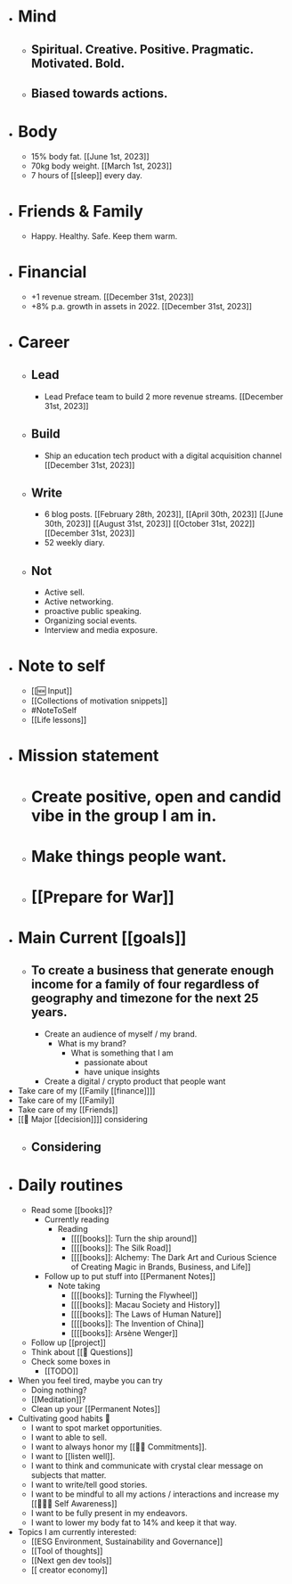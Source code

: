 - # Mind
    - ## Spiritual. Creative. Positive. Pragmatic. Motivated. Bold.
    - ## Biased towards actions.
- # Body
    - 15% body fat. [[June 1st, 2023]]
    - 70kg body weight. [[March 1st, 2023]]
    - 7 hours of [[sleep]] every day.
- # Friends & Family
    - Happy. Healthy. Safe. Keep them warm.
- # Financial
    - +1 revenue stream. [[December 31st, 2023]]
    - +8% p.a. growth in assets in 2022. [[December 31st, 2023]]
- # Career
    - ## Lead
        - Lead Preface team to build 2 more revenue streams. [[December 31st, 2023]]
    - ## Build
        - Ship an education tech product with a digital acquisition channel [[December 31st, 2023]]
    - ## Write
        - 6 blog posts. [[February 28th, 2023]], [[April 30th, 2023]] [[June 30th, 2023]] [[August 31st, 2023]] [[October 31st, 2022]] [[December 31st, 2023]]
        - 52 weekly diary.
    - ## Not
        - Active sell.
        - Active networking.
        - proactive public speaking.
        - Organizing social events.
        - Interview and media exposure.
- # Note to self
    - [[🆕 Input]]
    - [[Collections of motivation snippets]]
    - #NoteToSelf
    - [[Life lessons]]
- # Mission statement
    - # Create positive, open and candid vibe in the group I am in.
    - # Make things people want.
    - # [[Prepare for War]]
- # Main Current [[goals]]
    - ## To create a business that generate enough income for a family of four regardless of geography and timezone for the next 25 years.
        - Create an audience of myself / my brand.
            - What is my brand?
                - What is something that I am 
                    - passionate about
                    - have unique insights
        - Create a digital / crypto product that people want
- Take care of my [[Family [[finance]]]]
- Take care of my [[Family]]
- Take care of my [[Friends]]
- [[🎯 Major [[decision]]]] considering
    - Considering
        - 
- # Daily routines
    - Read some [[books]]?
        - Currently reading 
            - Reading
                - [[[[books]]: Turn the ship around]]
                - [[[[books]]: The Silk Road]]
                - [[[[books]]: Alchemy: The Dark Art and Curious Science of Creating Magic in Brands, Business, and Life]]
        - Follow up to put stuff into [[Permanent Notes]]
            - Note taking
                - [[[[books]]: Turning the Flywheel]]
                - [[[[books]]: Macau Society and History]]
                - [[[[books]]: The Laws of Human Nature]]
                - [[[[books]]: The Invention of China]]
                - [[[[books]]: Arsène Wenger]]
    - Follow up [[project]]
    - Think about [[🤔 Questions]]
    - Check some boxes in 
        - [[TODO]]
- When you feel tired, maybe you can try
    - Doing nothing?
    - [[Meditation]]?
    - Clean up your [[Permanent Notes]] 
- Cultivating good habits 🌱
    - I want to spot market opportunities.
    - I want to able to sell.
    - I want to always honor my [[💪🏻 Commitments]].
    - I want to [[listen well]].
    - I want to think and communicate with crystal clear message on subjects that matter.
    - I want to write/tell good stories.
    - I want to be mindful to all my actions / interactions and increase my [[🧘🏻‍♂️ Self Awareness]]
    - I want to be fully present in my endeavors.
    - I want to lower my body fat to 14% and keep it that way.
- Topics I am currently interested:
    - [[ESG Environment, Sustainability and Governance]]
    - [[Tool of thoughts]]
    - [[Next gen dev tools]]
    - [[ creator economy]]
